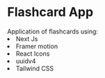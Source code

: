 <h1>Flashcard App</h1>
Application of flashcards using:
<li>Next Js</li>
<li>Framer motion</li>
<li>React Icons</li>
<li>uuidv4</li>
<li>Tailwind CSS</li>
